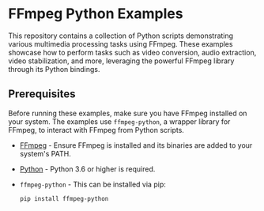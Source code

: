 # FFmpeg Python Examples

This repository contains a collection of Python scripts demonstrating various multimedia processing tasks using FFmpeg.
These examples showcase how to perform tasks such as video conversion, audio extraction, video stabilization, and more, leveraging the powerful FFmpeg library through its Python bindings.

## Prerequisites

Before running these examples, make sure you have FFmpeg installed on your system. The examples use `ffmpeg-python`, a wrapper library for FFmpeg, to interact with FFmpeg from Python scripts.

- [FFmpeg](https://ffmpeg.org/download.html) - Ensure FFmpeg is installed and its binaries are added to your system's PATH.
- [Python](https://www.python.org/downloads/) - Python 3.6 or higher is required.
- `ffmpeg-python` - This can be installed via pip:

  ```bash
  pip install ffmpeg-python
